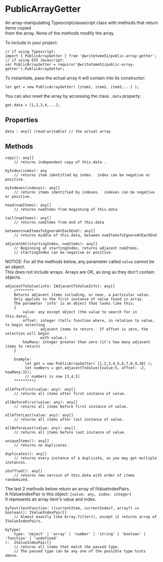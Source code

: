 # PublicArrayGetter 

An array-manipulating Typescript/Javascript class with methods that return items copied   
from the array. None of the methods modify the array.

To include in your project:

    // if using Typescript:
    import { PublicArrayGetter } from '@writetome51/public-array-getter';
    // if using ES5 Javascript:
    var PublicArrayGetter = require('@writetome51/public-array-getter').PublicArrayGetter;

To instantiate, pass the actual array it will contain into its constructor:

    let get = new PublicArrayGetter( [item1, item2, item3,...] );

You can also reset the array by accessing the class `.data` property:

    get.data = [1,2,3,4,...];


## Properties

	data : any[] (read-writable) // the actual array


## Methods

    copy(): any[]
        // returns independent copy of this.data .

    byIndex(index): any
        // returns item identified by index.  index can be negative or positive.
    
    byIndexes(indexes): any[]
        // returns items identified by indexes.  indexes can be negative or positive.

    head(numItems): any[]
        // returns numItems from beginning of this.data

    tail(numItems): any[]
        // returns numItems from end of this.data

	between(numItemsToIgnoreAtEachEnd): any[]
        // returns middle of this.data, between numItemsToIgnoreAtEachEnd

    adjacentAt(startingIndex, numItems): any[]
        // Beginning at startingIndex, returns adjacent numItems.  
        // startingIndex can be negative or positive.
        
NOTICE: For all the methods below, any parameter called `value` cannot be an object.  
This does not include arrays. Arrays are OK, as long as they don't contain objects.

    adjacentToValue(info: IAdjacentToValueInfo): any[]
	    /********
        Returns adjacent items including, or near, a particular value.
        Only applies to the first instance of value found in array.
        The parameter 'info' is an object that looks like this:
        {
            value: any except object (the value to search for in this.data),
            offset: integer (tells function where, in relation to value, to begin selecting 
                    adjacent items to return.  If offset is zero, the selection will begin 
                    with value.)
            howMany: integer greater than zero (it's how many adjacent items to return)
        }

        Example:
             let get = new PublicArrayGetter( [1,2,3,4,5,6,7,8,9,10] );
             let numbers = get.adjacentToValue({value:5, offset: -2, howMany:3});
             // numbers is now [3,4,5]
        *********/

	allAfterFirst(value: any): any[]
        // returns all items after first instance of value.

	allBeforeFirst(value: any): any[]
        // returns all items before first instance of value.

	allAfterLast(value: any): any[]
        // returns all items after last instance of value.

	allBeforeLast(value: any): any[]
        // returns all items before last instance of value.

	uniqueItems(): any[]
        // returns no duplicates.

	duplicates(): any[]
        // returns every instance of a duplicate, so you may get multiple instances.

	shuffled(): any[]
        // returns new version of this.data with order of items randomized.
        
The last 2 methods below return an array of IValueIndexPairs.  
A IValueIndexPair is this object: `{value: any, index: integer}`  
It represents an array item's value and index.

	byTest(testFunction: ((currentItem, currentIndex?, array?) => boolean)): IValueIndexPair[]
        // Almost exactly like Array.filter(), except it returns array of IValueIndexPairs.
     
	byType(
	    type: 'object' | 'array' | 'number' | 'string' | 'boolean' | 'function' | 'undefined'
	):  IValueIndexPair[] 
        // returns all items that match the passed type. 
        // The passed type can be any one of the possible type hints above.